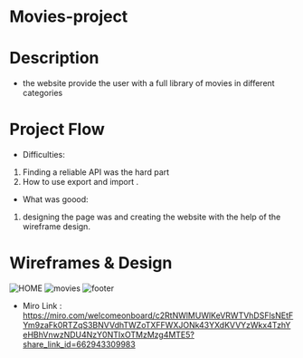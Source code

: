 # Movies-project
# Description
* the website provide the user with a full library of movies in different categories
# Project Flow
* Difficulties:
1. Finding a reliable API was the hard part
2. How to use export and import .
* What was goood:
1. designing the page was and creating the website with the help of the wireframe design.
# Wireframes & Design
![HOME](https://user-images.githubusercontent.com/105584546/178679807-80976d15-4767-41c1-bf73-f1c6ec65ce6d.jpg)
![movies](https://user-images.githubusercontent.com/105584546/178680210-54e09ad8-7129-4d3b-907d-5c96eb376741.jpg)
![footer](https://user-images.githubusercontent.com/105584546/178680337-823953ca-3844-4c99-aaf3-7d15e35f7ac0.jpg)


* Miro Link : https://miro.com/welcomeonboard/c2RtNWlMUWlKeVRWTVhDSFlsNEtFYm9zaFk0RTZqS3BNVVdhTWZoTXFFWXJONk43YXdKVVYzWkx4TzhYeHBhVnwzNDU4NzY0NTIxOTMzMzg4MTE5?share_link_id=662943309983
